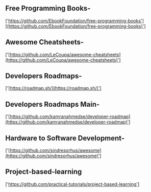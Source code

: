 
## Free Programming Books-
['https://github.com/EbookFoundation/free-programming-books'][(https://github.com/EbookFoundation/free-programming-books)']

## Awesome Cheatsheets-
['[https://github.com/LeCoupa/awesome-cheatsheets](https://github.com/LeCoupa/awesome-cheatsheets)']

## Developers Roadmaps-
['[https://roadmap.sh/](https://roadmap.sh/)']

## Developers Roadmaps Main-
['[https://github.com/kamranahmedse/developer-roadmap](https://github.com/kamranahmedse/developer-roadmap)']

## Hardware to Software Development-
['[https://github.com/sindresorhus/awesome](https://github.com/sindresorhus/awesome)']

## Project-based-learning
['https://github.com/practical-tutorials/project-based-learning']